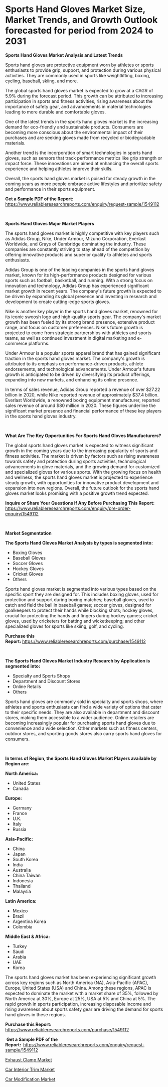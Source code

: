 <p><h1>Sports Hand Gloves Market Size, Market Trends, and Growth Outlook forecasted for period from 2024 to 2031</h1></p><p><strong>Sports Hand Gloves Market Analysis and Latest Trends</strong></p>
<p><p>Sports hand gloves are protective equipment worn by athletes or sports enthusiasts to provide grip, support, and protection during various physical activities. They are commonly used in sports like weightlifting, boxing, cycling, baseball, skiing, and more.</p><p>The global sports hand gloves market is expected to grow at a CAGR of 5.9% during the forecast period. This growth can be attributed to increasing participation in sports and fitness activities, rising awareness about the importance of safety gear, and advancements in material technologies leading to more durable and comfortable gloves.</p><p>One of the latest trends in the sports hand gloves market is the increasing demand for eco-friendly and sustainable products. Consumers are becoming more conscious about the environmental impact of their purchases and are seeking gloves made from recycled or biodegradable materials.</p><p>Another trend is the incorporation of smart technologies in sports hand gloves, such as sensors that track performance metrics like grip strength or impact force. These innovations are aimed at enhancing the overall sports experience and helping athletes improve their skills.</p><p>Overall, the sports hand gloves market is poised for steady growth in the coming years as more people embrace active lifestyles and prioritize safety and performance in their sports equipment.</p></p>
<p><strong>Get a Sample PDF of the Report:&nbsp;</strong> <a href="https://www.reliableresearchreports.com/enquiry/request-sample/1549112">https://www.reliableresearchreports.com/enquiry/request-sample/1549112</a></p>
<p>&nbsp;</p>
<p><strong>Sports Hand Gloves Major Market Players</strong></p>
<p><p>The sports hand gloves market is highly competitive with key players such as Adidas Group, Nike, Under Armour, Mizuno Corporation, Everlast Worldwide, and Grays of Cambridge dominating the industry. These companies are constantly striving to stay ahead of the competition by offering innovative products and superior quality to athletes and sports enthusiasts.</p><p>Adidas Group is one of the leading companies in the sports hand gloves market, known for its high-performance products designed for various sports such as football, basketball, and running. With a strong focus on innovation and technology, Adidas Group has experienced significant market growth in recent years. The company's future growth is expected to be driven by expanding its global presence and investing in research and development to create cutting-edge sports gloves.</p><p>Nike is another key player in the sports hand gloves market, renowned for its iconic swoosh logo and high-quality sports gear. The company's market growth has been fueled by its strong brand presence, extensive product range, and focus on customer preferences. Nike's future growth is projected to come from strategic partnerships with athletes and sports teams, as well as continued investment in digital marketing and e-commerce platforms.</p><p>Under Armour is a popular sports apparel brand that has gained significant traction in the sports hand gloves market. The company's growth is attributed to its emphasis on performance-driven products, athlete endorsements, and technological advancements. Under Armour's future growth is anticipated to be driven by diversifying its product offerings, expanding into new markets, and enhancing its online presence.</p><p>In terms of sales revenue, Adidas Group reported a revenue of over $27.22 billion in 2020, while Nike reported revenue of approximately $37.4 billion. Everlast Worldwide, a renowned boxing equipment manufacturer, reported sales revenue of around $80 million in 2020. These figures underline the significant market presence and financial performance of these key players in the sports hand gloves industry.</p></p>
<p>&nbsp;</p>
<p><strong>What Are The Key Opportunities For Sports Hand Gloves Manufacturers?</strong></p>
<p><p>The global sports hand gloves market is expected to witness significant growth in the coming years due to the increasing popularity of sports and fitness activities. The market is driven by factors such as rising awareness towards safety and protection during sports activities, technological advancements in glove materials, and the growing demand for customized and specialized gloves for various sports. With the growing focus on health and wellness, the sports hand gloves market is projected to experience steady growth, with opportunities for innovative product development and expansion into new regions. Overall, the future outlook for the sports hand gloves market looks promising with a positive growth trend expected.</p></p>
<p><strong>Inquire or Share Your Questions If Any Before Purchasing This Report:</strong> <a href="https://www.reliableresearchreports.com/enquiry/pre-order-enquiry/1549112">https://www.reliableresearchreports.com/enquiry/pre-order-enquiry/1549112</a></p>
<p>&nbsp;</p>
<p><strong>Market Segmentation</strong></p>
<p><strong>The Sports Hand Gloves Market Analysis by types is segmented into:</strong></p>
<p><ul><li>Boxing Gloves</li><li>Baseball Gloves</li><li>Soccer Gloves</li><li>Hockey Gloves</li><li>Cricket Gloves</li><li>Others</li></ul></p>
<p><p>Sports hand gloves market is segmented into various types based on the specific sport they are designed for. This includes boxing gloves, used for protection and support during boxing matches; baseball gloves, used to catch and field the ball in baseball games; soccer gloves, designed for goalkeepers to protect their hands while blocking shots; hockey gloves, crucial for protecting the hands and fingers during hockey games; cricket gloves, used by cricketers for batting and wicketkeeping; and other specialized gloves for sports like skiing, golf, and cycling.</p></p>
<p><strong>Purchase this Report:&nbsp;</strong><a href="https://www.reliableresearchreports.com/purchase/1549112">https://www.reliableresearchreports.com/purchase/1549112</a></p>
<p>&nbsp;</p>
<p><strong>The Sports Hand Gloves Market Industry Research by Application is segmented into:</strong></p>
<p><ul><li>Specialty and Sports Shops</li><li>Department and Discount Stores</li><li>Online Retails</li><li>Others</li></ul></p>
<p><p>Sports hand gloves are commonly sold in specialty and sports shops, where athletes and sports enthusiasts can find a wide variety of options that cater to their specific needs. They are also available in department and discount stores, making them accessible to a wider audience. Online retailers are becoming increasingly popular for purchasing sports hand gloves due to convenience and a wide selection. Other markets such as fitness centers, outdoor stores, and sporting goods stores also carry sports hand gloves for consumers.</p></p>
<p>&nbsp;</p>
<p><strong>In terms of Region, the Sports Hand Gloves Market Players available by Region are:</strong></p>
<p>
    <p> <strong> North America: </strong>
        <ul>
            <li>United States</li>
            <li>Canada</li>
        </ul>
        </p> 
    <p> <strong> Europe: </strong>
        <ul>
            <li>Germany</li>
            <li>France</li>
            <li>U.K.</li>
            <li>Italy</li>
            <li>Russia</li>
        </ul>
        </p> 
    <p> <strong> Asia-Pacific: </strong>
        <ul>
            <li>China</li>
            <li>Japan</li>
            <li>South Korea</li>
            <li>India</li>
            <li>Australia</li>
            <li>China Taiwan</li>
            <li>Indonesia</li>
            <li>Thailand</li>
            <li>Malaysia</li>
        </ul>
        </p> 
    <p> <strong> Latin America: </strong>
        <ul>
            <li>Mexico</li>
            <li>Brazil</li>
            <li>Argentina Korea</li>
            <li>Colombia</li>
        </ul>
        </p> 
    <p> <strong> Middle East & Africa: </strong>
        <ul>
            <li>Turkey</li>
            <li>Saudi</li>
            <li>Arabia</li>
            <li>UAE</li>
            <li>Korea</li>
        </ul>
    </p>
    </p>
<p><p>The sports hand gloves market has been experiencing significant growth across key regions such as North America (NA), Asia-Pacific (APAC), Europe, United States (USA) and China. Among these regions, APAC is expected to dominate the market with a market share of 35%, followed by North America at 30%, Europe at 25%, USA at 5% and China at 5%. The rapid growth in sports participation, increasing disposable income and rising awareness about sports safety gear are driving the demand for sports hand gloves in these regions.</p></p>
<p><strong>Purchase this Report: </strong><a href="https://www.reliableresearchreports.com/purchase/1549112">https://www.reliableresearchreports.com/purchase/1549112</a></p>
<p>&nbsp;<strong>Get a Sample PDF of the Report:&nbsp;&nbsp;</strong><a href="https://www.reliableresearchreports.com/enquiry/request-sample/1549112">https://www.reliableresearchreports.com/enquiry/request-sample/1549112</a></p>
<p><strong></strong></p>
<p><p><a href="https://meowing-lemming-dd3.notion.site/Exhaust-Clamp-Market-Size-Growth-and-Forecast-from-2024-2031-82e8f8fe139c4d1ba5b1500196be7ea3">Exhaust Clamp Market</a></p><p><a href="https://shimmer-gardenia-37a.notion.site/Car-Interior-Trim-Market-Offers-Provide-Insightful-Data-for-the-Time-Period-from-2024-to-2031-and-al-1ece1c8c42434179b1d97770143271e9">Car Interior Trim Market</a></p><p><a href="https://unruly-ladybug-44b.notion.site/Car-Modification-Market-Provides-Detailed-Segmentation-of-this-Market-based-on-Type-Application-an-5779b94d42564a149d1ff7fd55239a2f">Car Modification Market</a></p></p>